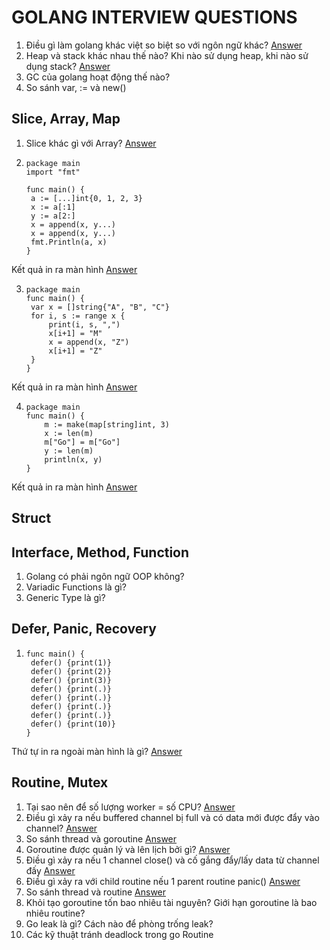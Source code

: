 # GOLANG INTERVIEW QUESTIONS

1. Điều gì làm golang khác việt so biệt so với ngôn ngữ khác? [Answer](./answer.md#common_1)
2. Heap và stack khác nhau thế nào? Khi nào sử dụng heap, khi nào sử dụng stack? [Answer](./answer.md#common_2)
3. GC của golang hoạt động thế nào?
4. So sánh var, := và new()

## Slice, Array, Map
1. Slice khác gì với Array? [Answer](./answer.md#slice_1)
2. ```
   package main
   import "fmt"

   func main() {
   	a := [...]int{0, 1, 2, 3}
   	x := a[:1]
   	y := a[2:]
   	x = append(x, y...)
   	x = append(x, y...)
   	fmt.Println(a, x)
   }
   ```
Kết quả in ra màn hình [Answer](./answer.md#slice_2)

3. ```
   package main
   func main() {
   	var x = []string{"A", "B", "C"}
   	for i, s := range x {
   		print(i, s, ",")
   		x[i+1] = "M"
   		x = append(x, "Z")
   		x[i+1] = "Z"
   	}
   }
   ```
Kết quả in ra màn hình [Answer](./answer.md#slice_3)

4. ```
   package main
   func main() {
	   m := make(map[string]int, 3)
	   x := len(m)
	   m["Go"] = m["Go"]
	   y := len(m)
	   println(x, y)
   }
   ```
Kết quả in ra màn hình [Answer](./answer.md#slice_4)
## Struct

## Interface, Method, Function
1. Golang có phải ngôn ngữ OOP không?
2. Variadic Functions là gì?
3. Generic Type là gì?
## Defer, Panic, Recovery
1. ```
   func main() {
    defer() {print(1)}
    defer() {print(2)}
    defer() {print(3)}
    defer() {print(.)}
    defer() {print(.)}
    defer() {print(.)}
    defer() {print(.)}
    defer() {print(10)}
   }
   ```
Thứ tự in ra ngoài màn hình là gì? [Answer](./answer.md#defer_panice_recovery_1)

## Routine, Mutex
1. Tại sao nên để số lượng worker = số CPU? [Answer](./answer.md#routine_mutex_1)
2. Điều gì xảy ra nếu buffered channel bị full và có data mới được đẩy vào channel? [Answer](./answer.md#routine_mutex_2)
3. So sánh thread và goroutine [Answer](./answer.md#routine_mutex_3)
4. Goroutine được quản lý và lên lịch bởi gì? [Answer](./answer.md#routine_mutex_4)
5. Điều gì xảy ra nếu 1 channel close() và cố gắng đẩy/lấy data từ channel đấy [Answer](./answer.md#routine_mutex_5)
6. Điều gì xảy ra với child routine nếu 1 parent routine panic() [Answer](./answer.md#routine_mutex_6)
7. So sánh thread và routine [Answer](./answer.md#routine_mutex_7)
8. Khỏi tạo goroutine tốn bao nhiêu tài nguyên? Giới hạn goroutine là bao nhiêu routine?
9. Go leak là gì? Cách nào để phòng trống leak?
10. Các kỹ thuật tránh deadlock trong go Routine
